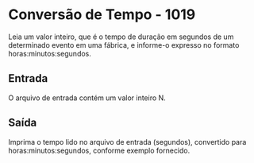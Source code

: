 # Conversão de Tempo - 1019

Leia um valor inteiro, que é o tempo de duração em segundos de um determinado evento em uma fábrica, e informe-o expresso no formato horas:minutos:segundos.

## Entrada
O arquivo de entrada contém um valor inteiro N.

## Saída
Imprima o tempo lido no arquivo de entrada (segundos), convertido para horas:minutos:segundos, conforme exemplo fornecido.